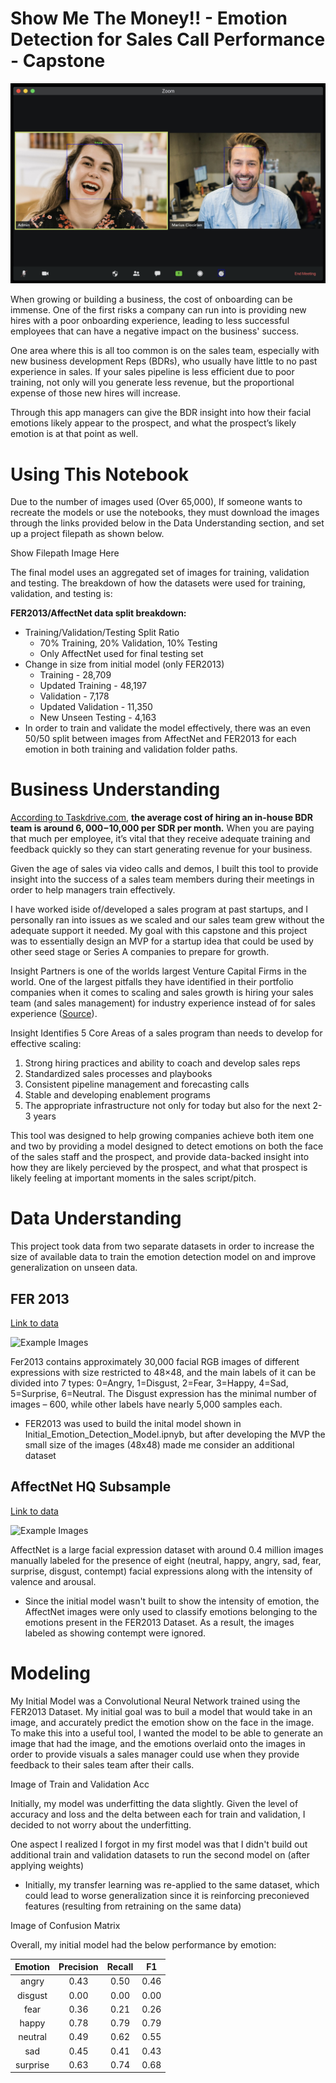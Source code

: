 # Show Me The Money!! - Emotion Detection for Sales Call Performance - Capstone


![Looks like this call is going well!](https://github.com/GnarlyLosche/Capstone_Project/blob/main/Images/Zoom_Call_Predict.png)

When growing or building a business, the cost of onboarding can be immense. One of the first risks a company can run into is providing new hires with a poor onboarding experience, leading to less successful employees that can have a negative impact on the business' success. 

One area where this is all too common is on the sales team, especially with new business development Reps (BDRs), who usually have little to no past experience in sales. If your sales pipeline is less efficient due to poor training, not only will you generate less revenue, but the proportional expense of those new hires will increase.

Through this app managers can give the BDR insight into how their facial emotions likely appear to the prospect, and what the prospect’s likely emotion is at that point as well.

# Using This Notebook
Due to the number of images used (Over 65,000), If someone wants to recreate the models or use the notebooks, they must download the images through the links provided below in the Data Understanding section, and set up a project filepath as shown below.

Show Filepath Image Here

The final model uses an aggregated set of images for training, validation and testing. The breakdown of how the datasets were used for training, validation, and testing is:

**FER2013/AffectNet data split breakdown:**
- Training/Validation/Testing Split Ratio
    - 70% Training, 20% Validation, 10% Testing
    - Only AffectNet used for final testing set
- Change in size from initial model (only FER2013)
    - Training - 28,709
    - Updated Training - 48,197
    - Validation - 7,178
    - Updated Validation - 11,350 
    - New Unseen Testing - 4,163
- In order to train and validate the model effectively, there was an even 50/50 split between images from AffectNet and FER2013 for each emotion in both training and validation folder paths.


# Business Understanding

[According to Taskdrive.com](https://taskdrive.com/sales/sdr-cost-infographic/), **the average cost of hiring an in-house BDR team is around $6,000-$10,000 per SDR per month.** When you are paying that much per employee, it’s vital that they receive adequate training and feedback quickly so they can start generating revenue for your business.

Given the age of sales via video calls and demos, I built this tool to provide insight into the success of a sales team members during their meetings in order to help managers train effectively. 

I have worked iside of/developed a sales program at past startups, and I personally ran into issues as we scaled and our sales team grew without the adequate support it needed. My goal with this capstone and this project was to essentially design an MVP for a startup idea that could be used by other seed stage or Series A companies to prepare for growth.

Insight Partners is one of the worlds largest Venture Capital Firms in the world. One of the largest pitfalls they have identified in their portfolio companies when it comes to scaling and sales growth is hiring your sales team (and sales management) for industry experience instead of for sales experience ([Source](https://www.insightpartners.com/blog/hiring-a-sales-leader-part-i-5-common-pitfalls-to-avoid/)). 

Insight Identifies 5 Core Areas of a sales program than needs to develop for effective scaling:
1. Strong hiring practices and ability to coach and develop sales reps
2. Standardized sales processes and playbooks
3. Consistent pipeline management and forecasting calls
4. Stable and developing enablement programs
5. The appropriate infrastructure not only for today but also for the next 2-3 years

This tool was designed to help growing companies achieve both item one and two by providing a model designed to detect emotions on both the face of the sales staff and the prospect, and provide data-backed insight into how they are likely percieved by the prospect, and what that prospect is likely feeling at important moments in the sales script/pitch.

# Data Understanding

This project took data from two separate datasets in order to increase the size of available data to train the emotion detection model on and improve generalization on unseen data. 

## FER 2013
[Link to data](https://www.kaggle.com/datasets/msambare/fer2013?select=train)

![Example Images](https://production-media.paperswithcode.com/datasets/FER2013-0000001434-01251bb8_415HDzL.jpg)

Fer2013 contains approximately 30,000 facial RGB images of different expressions with size restricted to 48×48, and the main labels of it can be divided into 7 types: 0=Angry, 1=Disgust, 2=Fear, 3=Happy, 4=Sad, 5=Surprise, 6=Neutral. The Disgust expression has the minimal number of images – 600, while other labels have nearly 5,000 samples each.
- FER2013 was used to build the inital model shown in Initial_Emotion_Detection_Model.ipnyb, but after developing the MVP the small size of the images (48x48) made me consider an additional dataset

## AffectNet HQ Subsample
[Link to data](https://www.kaggle.com/datasets/tom99763/affectnethq)

![Example Images](https://production-media.paperswithcode.com/datasets/AffectNet-0000001484-9dabde74_5sUXPfJ.jpg)

AffectNet is a large facial expression dataset with around 0.4 million images manually labeled for the presence of eight (neutral, happy, angry, sad, fear, surprise, disgust, contempt) facial expressions along with the intensity of valence and arousal.
- Since the initial model wasn't built to show the intensity of emotion, the AffectNet images were only used to classify emotions belonging to the emotions present in the FER2013 Dataset. As a result, the images labeled as showing contempt were ignored. 

# Modeling
My Initial Model was a Convolutional Neural Network trained using the FER2013 Dataset. My initial goal was to buil a model that would take in an image, and accurately predict the emotion show on the face in the image. To make this into a useful tool, I wanted the model to be able to generate an image that had the image, and the emotions overlaid onto the images in order to provide visuals a sales manager could use when they provide feedback to their sales team after their calls.

Image of Train and Validation Acc

Initially, my model was underfitting the data slightly. Given the level of accuracy and loss and the delta between each for train and validation, I decided to not worry about the underfitting.

One aspect I realized I forgot in my first model was that I didn't build out additional train and validation datasets to run the second model on (after applying weights)
- Initially, my transfer learning was re-applied to the same dataset, which could lead to worse generalization since it is reinforcing preconieved features (resulting from retraining on the same data)

Image of Confusion Matrix

Overall, my initial model had the below performance by emotion:

Emotion | Precision | Recall | F1
| :---: | :---: | :---: | :---:
angry | 0.43 | 0.50 | 0.46
disgust | 0.00 | 0.00 | 0.00
fear | 0.36 | 0.21 | 0.26
happy | 0.78 | 0.79 | 0.79
neutral | 0.49 | 0.62 | 0.55
sad | 0.45 | 0.41 | 0.43
surprise | 0.63 | 0.74 | 0.68
